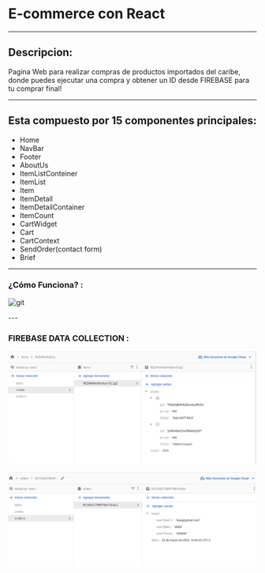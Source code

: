 # E-commerce con React

---
## Descripcion:

Pagina Web para realizar compras de productos importados del caribe, 
donde puedes ejecutar una compra y obtener un ID desde FIREBASE para tu comprar final!

---
## Esta compuesto por 15 componentes principales: 
* Home
* NavBar
* Footer
* AboutUs
* ItemListConteiner
* ItemList
* Item
* ItemDetail
* ItemDetailContainer
* ItemCount
* CartWidget
* Cart
* CartContext
* SendOrder(contact form)
* Brief

---

### ¿Cómo Funciona? :
<p><img alt='git' src='https://github.com/MariaTuritto/Proyect-React/blob/main/Proyect-React.gif' width='700' height='420'></p>
---

### FIREBASE DATA COLLECTION :
![ITEMS](src/Images/senditems.png)

![ORDERS](src/Images/sendorder.png)
